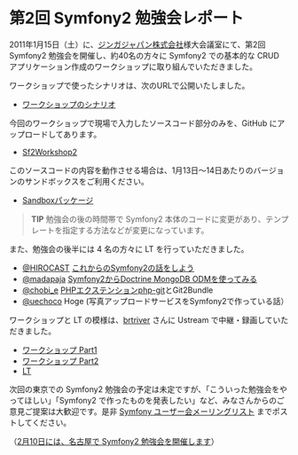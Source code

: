 第2回 Symfony2 勉強会レポート
=============================

2011年1月15日（土）に、[ジンガジャパン株式会社](http://www.zynga.co.jp/)様大会議室にて、第2回 Symfony2 勉強会を開催し、約40名の方々に Symfony2 での基本的な CRUD アプリケーション作成のワークショップに取り組んでいただきました。


ワークショップで使ったシナリオは、次のURLで公開いたしました。

  - [ワークショップのシナリオ](https://docs.google.com/document/pub?id=1oR0bOpoKAaXp6p8CBZsYNmAVFvxkSDAk7ChoVJWVnOw)


今回のワークショップで現場で入力したソースコード部分のみを、GitHub にアップロードしてあります。

  - [Sf2Workshop2](https://github.com/hidenorigoto/Sf2Workshop2)

このソースコードの内容を動作させる場合は、1月13日〜14日あたりのバージョンのサンドボックスをご利用ください。

  - [Sandboxパッケージ](https://github.com/symfony-japan/Sandboxes)

> **TIP**
> 勉強会の後の時間帯で Symfony2 本体のコードに変更があり、テンプレートを指定する方法などが変更になっています。


また、勉強会の後半には 4 名の方々に LT を行っていただきました。

  - [@HIROCAST](http://twitter.com/hirocast) [これからのSymfony2の話をしよう](http://prezi.com/yzp1qeuew8gz/symfony2/)
  - [@madapaja](http://twitter.com/madapaja) [Symfony2からDoctrine MongoDB ODMを使ってみる](http://www.slideshare.net/madapaja/symfony2doctrine-mongo-db-odm-6550048)
  - [@chobi_e](http://twitter.com/chobi_e) [PHPエクステンションphp-git](https://github.com/chobie/php-git)とGit2Bundle
  - [@uechoco](http://twitter.com/uechoco) Hoge (写真アップロードサービスをSymfony2で作っている話）


ワークショップと LT の模様は、[brtriver](http://twitter.com/brtriver) さんに Ustream で中継・録画していただきました。

  - [ワークショップ Part1](http://www.ustream.tv/recorded/12022160)
  - [ワークショップ Part2](http://www.ustream.tv/recorded/12024584)
  - [LT](http://www.ustream.tv/recorded/12025531)



次回の東京での Symfony2 勉強会の予定は未定ですが、「こういった勉強会をやってほしい」「Symfony2 で作ったものを発表したい」など、みなさんからのご意見ご提案は大歓迎です。是非 [Symfony ユーザー会メーリングリスト](http://groups.google.com/group/symfony-users-ja) までポストしてください。

（[2月10日には、名古屋で Symfony2 勉強会を開催します](http://atnd.org/events/11317)）



